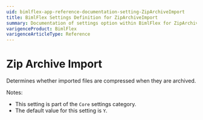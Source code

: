 ```yaml
---
uid: bimlflex-app-reference-documentation-setting-ZipArchiveImport
title: BimlFlex Settings Definition for ZipArchiveImport
summary: Documentation of settings option within BimlFlex for ZipArchiveImport
varigenceProduct: BimlFlex
varigenceArticleType: Reference
---
```


# Zip Archive Import

Determines whether imported files are compressed when they are archived.

Notes:
* This setting is part of the `Core` settings category.
* The default value for this setting is `Y`.